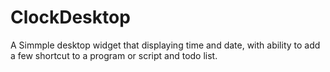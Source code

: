 # ClockDesktop

A Simmple desktop widget that displaying time and date, with ability to add a few shortcut to a program or script and todo list. 
